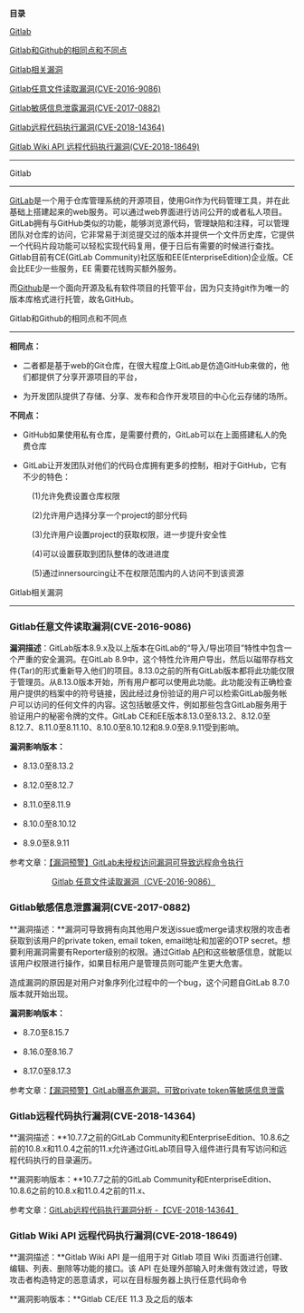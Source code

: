 **目录**

[Gitlab](#t0)

[Gitlab和Github的相同点和不同点](#t1)

[Gitlab相关漏洞](#t2)

[Gitlab任意文件读取漏洞(CVE-2016-9086)](#t3)

[Gitlab敏感信息泄露漏洞(CVE-2017-0882)](#t4)

[Gitlab远程代码执行漏洞(CVE-2018-14364)](#t5)

[Gitlab Wiki API 远程代码执行漏洞(CVE-2018-18649)](#t6) 

* * *

Gitlab
------

[GitLab](https://so.csdn.net/so/search?q=GitLab&spm=1001.2101.3001.7020)是一个用于仓库管理系统的开源项目，使用Git作为代码管理工具，并在此基础上搭建起来的web服务。可以通过web界面进行访问公开的或者私人项目。GitLab拥有与GitHub类似的功能，能够浏览源代码，管理缺陷和注释，可以管理团队对仓库的访问，它非常易于浏览提交过的版本并提供一个文件历史库，它提供一个代码片段功能可以轻松实现代码复用，便于日后有需要的时候进行查找。Gitlab目前有CE(GitLab Community)社区版和EE(EnterpriseEdition)企业版。CE会比EE少一些服务，EE 需要花钱购买额外服务。

而[Github](https://so.csdn.net/so/search?q=Github&spm=1001.2101.3001.7020)是一个面向开源及私有软件项目的托管平台，因为只支持git作为唯一的版本库格式进行托管，故名GitHub。

Gitlab和Github的相同点和不同点
---------------------

**相同点：**

*   二者都是基于web的Git仓库，在很大程度上GitLab是仿造GitHub来做的，他们都提供了分享开源项目的平台，
*   为开发团队提供了存储、分享、发布和合作开发项目的中心化云存储的场所。

**不同点：**

*   GitHub如果使用私有仓库，是需要付费的，GitLab可以在上面搭建私人的免费仓库
*   GitLab让开发团队对他们的代码仓库拥有更多的控制，相对于GitHub，它有不少的特色：

          (1)允许免费设置仓库权限

          (2)允许用户选择分享一个project的部分代码

          (3)允许用户设置project的获取权限，进一步提升安全性

          (4)可以设置获取到团队整体的改进进度

          (5)通过innersourcing让不在权限范围内的人访问不到该资源

Gitlab相关漏洞
----------

### Gitlab任意文件读取漏洞(CVE-2016-9086)

**漏洞描述**：GitLab版本8.9.x及以上版本在GitLab的“导入/导出项目”特性中包含一个严重的安全漏洞。在GitLab 8.9中，这个特性允许用户导出，然后以磁带存档文件(Tar)的形式重新导入他们的项目。8.13.0之前的所有GitLab版本都将此功能仅限于管理员。从8.13.0版本开始，所有用户都可以使用此功能。此功能没有正确检查用户提供的档案中的符号链接，因此经过身份验证的用户可以检索GitLab服务帐户可以访问的任何文件的内容。这包括敏感文件，例如那些包含GitLab服务用于验证用户的秘密令牌的文件。GitLab CE和EE版本8.13.0至8.13.2、8.12.0至8.12.7、8.11.0至8.11.10、8.10.0至8.10.12和8.9.0至8.9.11受到影响。

**漏洞影响版本：**

*   8.13.0至8.13.2
*   8.12.0至8.12.7
*   8.11.0至8.11.9
*   8.10.0至8.10.12
*   8.9.0至8.9.11

参考文章：[【漏洞预警】GitLab未授权访问漏洞可导致远程命令执行](https://www.freebuf.com/vuls/119055.html)

                   [Gitlab 任意文件读取漏洞（CVE-2016-9086）](https://vulhub.org/#/environments/gitlab/CVE-2016-9086/)

### Gitlab敏感信息泄露漏洞(CVE-2017-0882)

**漏洞描述：**漏洞可导致拥有向其他用户发送issue或merge请求权限的攻击者获取到该用户的private token, email token, email地址和加密的OTP secret。想要利用漏洞需要有Reporter级别的权限。通过Gitlab [API](https://so.csdn.net/so/search?q=API&spm=1001.2101.3001.7020)和这些敏感信息，就能以该用户权限进行操作，如果目标用户是管理员则可能产生更大危害。

造成漏洞的原因是对用户对象序列化过程中的一个bug，这个问题自GitLab 8.7.0版本就开始出现。

**漏洞影响版本：**

*   8.7.0至8.15.7
*   8.16.0至8.16.7
*   8.17.0至8.17.3

参考文章：[【漏洞预警】GitLab曝高危漏洞，可致private token等敏感信息泄露](https://www.freebuf.com/vuls/129906.html)

### Gitlab远程代码执行漏洞(CVE-2018-14364)

**漏洞描述：**10.7.7之前的GitLab Community和EnterpriseEdition、10.8.6之前的10.8.x和11.0.4之前的11.x允许通过GitLab项目导入组件进行具有写访问和远程代码执行的目录遍历。

**漏洞影响版本：**10.7.7之前的GitLab Community和EnterpriseEdition、10.8.6之前的10.8.x和11.0.4之前的11.x、

参考文章：[GitLab远程代码执行漏洞分析 -【CVE-2018-14364】](https://chybeta.github.io/2018/09/10/GitLab%E8%BF%9C%E7%A8%8B%E4%BB%A3%E7%A0%81%E6%89%A7%E8%A1%8C%E6%BC%8F%E6%B4%9E%E5%88%86%E6%9E%90-%E3%80%90CVE-2018-14364%E3%80%91/)

### Gitlab Wiki API 远程代码执行漏洞(CVE-2018-18649) 

**漏洞描述：**Gitlab Wiki API 是一组用于对 Gitlab 项目 Wiki 页面进行创建、编辑、列表、删除等功能的接口。该 API 在处理外部输入时未做有效过滤，导致攻击者构造特定的恶意请求，可以在目标服务器上执行任意代码命令

**漏洞影响版本：**Gitlab CE/EE 11.3 及之后的版本